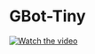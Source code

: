 # GBot-Tiny
[![Watch the video](https://img.youtube.com/vi/k84ngZqgeWA/maxresdefault.jpg)](https://youtu.be/k84ngZqgeWA)
